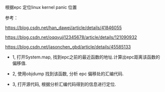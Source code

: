 根据epc 定位linux kernel panic 位置

参考：

https://blog.csdn.net/han_dawei/article/details/41846055

https://blog.csdn.net/oqqyuji12345678/article/details/121090932

https://blog.csdn.net/jasonchen_gbd/article/details/45585133


* 1, 打开System.map, 找到epc之前的最近函数的地址.计算出epc距离该函数的偏移值. 

* 2, 使用objdump 找到该函数, 分析 epc 偏移处的汇编代码. 

* 3, 打开源代码, 根据分析汇编代码得到的信息进行定位. 